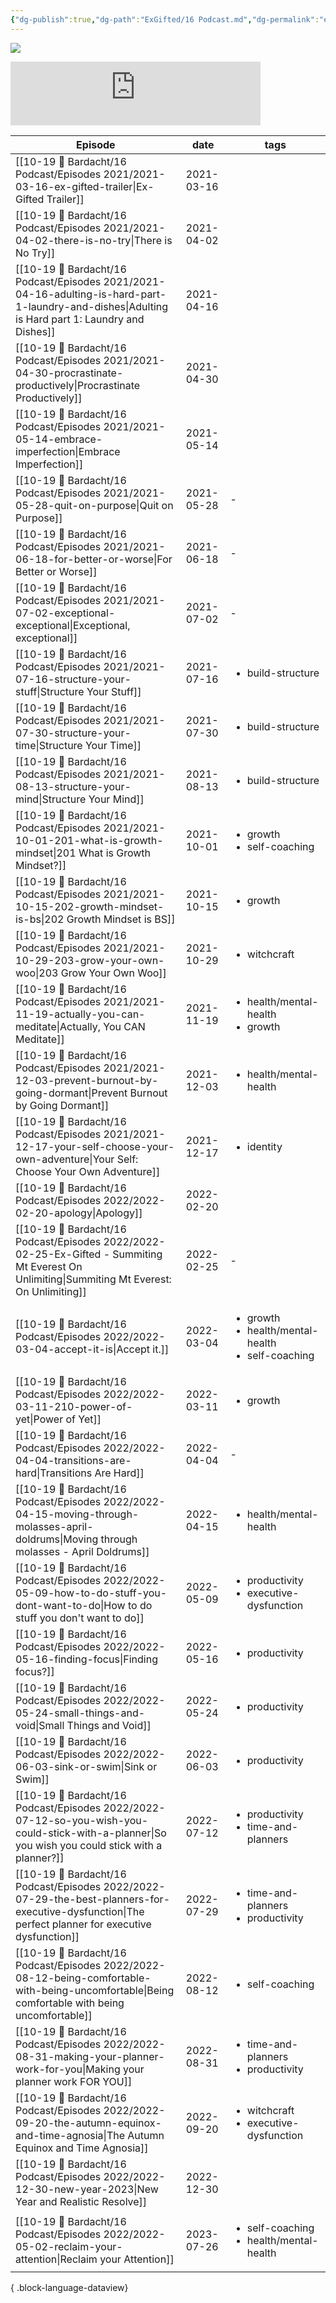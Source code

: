 ```yaml
---
{"dg-publish":true,"dg-path":"ExGifted/16 Podcast.md","dg-permalink":"exgifted","permalink":"/exgifted/","title":"📌 Ex-Gifted Podcast","pinned":true,"contentClasses":"cards","tags":["podcast","exgifted"],"noteIcon":""}
---
```


![](https://i.imgur.com/9PVGVMt.png)

<iframe src="https://podcasters.spotify.com/pod/show/exgifted/embed" height="102px" width="400px" frameborder="0" scrolling="no"></iframe>


| Episode                                                                                                                                                 | date       | tags                                                                        |
| ------------------------------------------------------------------------------------------------------------------------------------------------------- | ---------- | --------------------------------------------------------------------------- |
| [[10-19 💢 Bardacht/16 Podcast/Episodes 2021/2021-03-16-ex-gifted-trailer\|Ex-Gifted Trailer]]                                                       | 2021-03-16 | <ul></ul>                                                                   |
| [[10-19 💢 Bardacht/16 Podcast/Episodes 2021/2021-04-02-there-is-no-try\|There is No Try]]                                                           | 2021-04-02 | <ul></ul>                                                                   |
| [[10-19 💢 Bardacht/16 Podcast/Episodes 2021/2021-04-16-adulting-is-hard-part-1-laundry-and-dishes\|Adulting is Hard part 1: Laundry and Dishes]]    | 2021-04-16 | <ul></ul>                                                                   |
| [[10-19 💢 Bardacht/16 Podcast/Episodes 2021/2021-04-30-procrastinate-productively\|Procrastinate Productively]]                                     | 2021-04-30 | <ul></ul>                                                                   |
| [[10-19 💢 Bardacht/16 Podcast/Episodes 2021/2021-05-14-embrace-imperfection\|Embrace Imperfection]]                                                 | 2021-05-14 | <ul></ul>                                                                   |
| [[10-19 💢 Bardacht/16 Podcast/Episodes 2021/2021-05-28-quit-on-purpose\|Quit on Purpose]]                                                           | 2021-05-28 | \-                                                                          |
| [[10-19 💢 Bardacht/16 Podcast/Episodes 2021/2021-06-18-for-better-or-worse\|For Better or Worse]]                                                   | 2021-06-18 | \-                                                                          |
| [[10-19 💢 Bardacht/16 Podcast/Episodes 2021/2021-07-02-exceptional-exceptional\|Exceptional, exceptional]]                                          | 2021-07-02 | \-                                                                          |
| [[10-19 💢 Bardacht/16 Podcast/Episodes 2021/2021-07-16-structure-your-stuff\|Structure Your Stuff]]                                                 | 2021-07-16 | <ul><li>build-structure</li></ul>                                           |
| [[10-19 💢 Bardacht/16 Podcast/Episodes 2021/2021-07-30-structure-your-time\|Structure Your Time]]                                                   | 2021-07-30 | <ul><li>build-structure</li></ul>                                           |
| [[10-19 💢 Bardacht/16 Podcast/Episodes 2021/2021-08-13-structure-your-mind\|Structure Your Mind]]                                                   | 2021-08-13 | <ul><li>build-structure</li></ul>                                           |
| [[10-19 💢 Bardacht/16 Podcast/Episodes 2021/2021-10-01-201-what-is-growth-mindset\|201 What is Growth Mindset?]]                                    | 2021-10-01 | <ul><li>growth</li><li>self-coaching</li></ul>                              |
| [[10-19 💢 Bardacht/16 Podcast/Episodes 2021/2021-10-15-202-growth-mindset-is-bs\|202 Growth Mindset is BS]]                                         | 2021-10-15 | <ul><li>growth</li></ul>                                                    |
| [[10-19 💢 Bardacht/16 Podcast/Episodes 2021/2021-10-29-203-grow-your-own-woo\|203 Grow Your Own Woo]]                                               | 2021-10-29 | <ul><li>witchcraft</li></ul>                                                |
| [[10-19 💢 Bardacht/16 Podcast/Episodes 2021/2021-11-19-actually-you-can-meditate\|Actually, You CAN Meditate]]                                      | 2021-11-19 | <ul><li>health/mental-health</li><li>growth</li></ul>                       |
| [[10-19 💢 Bardacht/16 Podcast/Episodes 2021/2021-12-03-prevent-burnout-by-going-dormant\|Prevent Burnout by Going Dormant]]                         | 2021-12-03 | <ul><li>health/mental-health</li></ul>                                      |
| [[10-19 💢 Bardacht/16 Podcast/Episodes 2021/2021-12-17-your-self-choose-your-own-adventure\|Your Self: Choose Your Own Adventure]]                  | 2021-12-17 | <ul><li>identity</li></ul>                                                  |
| [[10-19 💢 Bardacht/16 Podcast/Episodes 2022/2022-02-20-apology\|Apology]]                                                                           | 2022-02-20 | <ul></ul>                                                                   |
| [[10-19 💢 Bardacht/16 Podcast/Episodes 2022/2022-02-25-Ex-Gifted - Summiting Mt Everest On Unlimiting\|Summiting Mt Everest: On Unlimiting]]        | 2022-02-25 | \-                                                                          |
| [[10-19 💢 Bardacht/16 Podcast/Episodes 2022/2022-03-04-accept-it-is\|Accept it.]]                                                                   | 2022-03-04 | <ul><li>growth</li><li>health/mental-health</li><li>self-coaching</li></ul> |
| [[10-19 💢 Bardacht/16 Podcast/Episodes 2022/2022-03-11-210-power-of-yet\|Power of Yet]]                                                             | 2022-03-11 | <ul><li>growth</li></ul>                                                    |
| [[10-19 💢 Bardacht/16 Podcast/Episodes 2022/2022-04-04-transitions-are-hard\|Transitions Are Hard]]                                                 | 2022-04-04 | \-                                                                          |
| [[10-19 💢 Bardacht/16 Podcast/Episodes 2022/2022-04-15-moving-through-molasses-april-doldrums\|Moving through molasses - April Doldrums]]           | 2022-04-15 | <ul><li>health/mental-health</li></ul>                                      |
| [[10-19 💢 Bardacht/16 Podcast/Episodes 2022/2022-05-09-how-to-do-stuff-you-dont-want-to-do\|How to do stuff you don't want to do]]                  | 2022-05-09 | <ul><li>productivity</li><li>executive-dysfunction</li></ul>                |
| [[10-19 💢 Bardacht/16 Podcast/Episodes 2022/2022-05-16-finding-focus\|Finding focus?]]                                                              | 2022-05-16 | <ul><li>productivity</li></ul>                                              |
| [[10-19 💢 Bardacht/16 Podcast/Episodes 2022/2022-05-24-small-things-and-void\|Small Things and Void]]                                               | 2022-05-24 | <ul><li>productivity</li></ul>                                              |
| [[10-19 💢 Bardacht/16 Podcast/Episodes 2022/2022-06-03-sink-or-swim\|Sink or Swim]]                                                                 | 2022-06-03 | <ul><li>productivity</li></ul>                                              |
| [[10-19 💢 Bardacht/16 Podcast/Episodes 2022/2022-07-12-so-you-wish-you-could-stick-with-a-planner\|So you wish you could stick with a planner?]]    | 2022-07-12 | <ul><li>productivity</li><li>time-and-planners</li></ul>                    |
| [[10-19 💢 Bardacht/16 Podcast/Episodes 2022/2022-07-29-the-best-planners-for-executive-dysfunction\|The perfect planner for executive dysfunction]] | 2022-07-29 | <ul><li>time-and-planners</li><li>productivity</li></ul>                    |
| [[10-19 💢 Bardacht/16 Podcast/Episodes 2022/2022-08-12-being-comfortable-with-being-uncomfortable\|Being comfortable with being uncomfortable]]     | 2022-08-12 | <ul><li>self-coaching</li></ul>                                             |
| [[10-19 💢 Bardacht/16 Podcast/Episodes 2022/2022-08-31-making-your-planner-work-for-you\|Making your planner work FOR YOU]]                         | 2022-08-31 | <ul><li>time-and-planners</li><li>productivity</li></ul>                    |
| [[10-19 💢 Bardacht/16 Podcast/Episodes 2022/2022-09-20-the-autumn-equinox-and-time-agnosia\|The Autumn Equinox and Time Agnosia]]                   | 2022-09-20 | <ul><li>witchcraft</li><li>executive-dysfunction</li></ul>                  |
| [[10-19 💢 Bardacht/16 Podcast/Episodes 2022/2022-12-30-new-year-2023\|New Year and Realistic Resolve]]                                              | 2022-12-30 | <ul></ul>                                                                   |
| [[10-19 💢 Bardacht/16 Podcast/Episodes 2022/2022-05-02-reclaim-your-attention\|Reclaim your Attention]]                                             | 2023-07-26 | <ul><li>self-coaching</li><li>health/mental-health</li></ul>                |

{ .block-language-dataview}